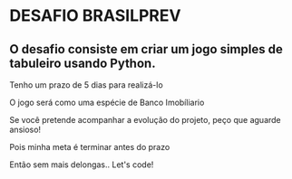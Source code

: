 <h1>DESAFIO BRASILPREV</h1>
<h2>O desafio consiste em criar um jogo simples de tabuleiro usando Python.</h2>
<p>Tenho um prazo de 5 dias para realizá-lo</p>
<p>O jogo será como uma espécie de Banco Imobíliario</p>
<p>Se você pretende acompanhar a evolução do projeto, peço que aguarde ansioso!</p>
<p>Pois minha meta é terminar antes do prazo</p>
<p>Então sem mais delongas.. Let's code!</p>